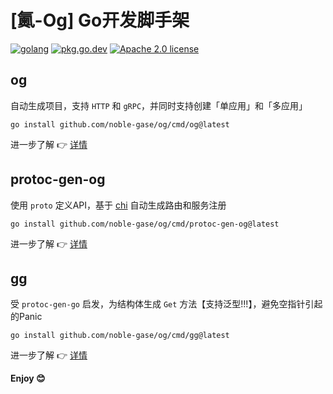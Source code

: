 # [鿫-Og] Go开发脚手架

[![golang](https://img.shields.io/badge/Language-Go-green.svg?style=flat)](https://golang.org)
[![pkg.go.dev](https://img.shields.io/badge/dev-reference-007d9c?logo=go&logoColor=white&style=flat)](https://pkg.go.dev/github.com/noble-gase/og)
[![Apache 2.0 license](http://img.shields.io/badge/license-Apache%202.0-brightgreen.svg)](http://opensource.org/licenses/apache2.0)

## og

自动生成项目，支持 `HTTP` 和 `gRPC`，并同时支持创建「单应用」和「多应用」

```shell
go install github.com/noble-gase/og/cmd/og@latest
```

进一步了解 👉 [详情](https://github.com/noble-gase/og/src/main/cmd/og/README.md)

## protoc-gen-og

使用 `proto` 定义API，基于 [chi](https://github.com/go-chi/chi) 自动生成路由和服务注册

```shell
go install github.com/noble-gase/og/cmd/protoc-gen-og@latest
```

进一步了解 👉 [详情](https://github.com/noble-gase/og/src/main/cmd/protoc-gen-og/README.md)

## gg

受 `protoc-gen-go` 启发，为结构体生成 `Get` 方法【支持泛型!!!】，避免空指针引起的Panic

```shell
go install github.com/noble-gase/og/cmd/gg@latest
```

进一步了解 👉 [详情](https://github.com/noble-gase/og/src/main/cmd/gg/README.md)

**Enjoy 😊**
